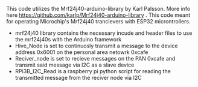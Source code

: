 This code utilizes the Mrf24j40-arduino-library by Karl Palsson. More info here https://github.com/karlp/Mrf24j40-arduino-library .
This code meant for operating Microchip's Mrf24j40 trancievers with ESP32 microntrollers.
  - mrf24j40 library contains the necessary incude and header files to use the mrf24j40s with the Arduino framework
  - Hive_Node is set to continuosly transmit a message to the device address 0x6001 on the personal area netowrk 0xcafe
  - Reciver_node is set to recieve messages on the PAN 0xcafe and transmit said message via I2C as a slave device
  - RPi3B_I2C_Read is a raspberry pi python script for reading the transmitted message from the reciver node via I2C
